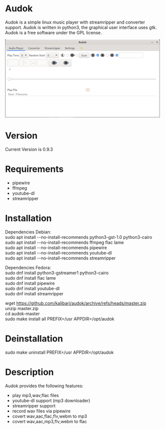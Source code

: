 Audok
======
Audok is a simple linux music player with streamripper and converter support. Audok is written in python3, the graphical user interface uses gtk. Audok is a free software under the GPL license.

![Screenshot](https://github.com/kalibari/audok/blob/master/audok/screenshot.png)


Version
======
Current Version is 0.9.3


Requirements
======
- pipewire
- ffmpeg
- youtube-dl
- streamripper


Installation
======
Dependencies Debian:<br/>
sudo apt install --no-install-recommends python3-gst-1.0 python3-cairo<br/>
sudo apt install --no-install-recommends ffmpeg flac lame<br/>
sudo apt install --no-install-recommends pipewire<br/>
sudo apt install --no-install-recommends youtube-dl<br/>
sudo apt install --no-install-recommends streamripper<br/>

Dependencies Fedora:<br/>
sudo dnf install python3-gstreamer1 python3-cairo<br/>
sudo dnf install flac lame<br/>
sudo dnf install pipewire<br/>
sudo dnf install youtube-dl<br/>
sudo dnf install streamripper<br/>

wget https://github.com/kalibari/audok/archive/refs/heads/master.zip<br/>
unzip master.zip<br/>
cd audok-master<br/>
sudo make install all PREFIX=/usr APPDIR=/opt/audok<br/>


Deinstallation
======
sudo make uninstall PREFIX=/usr APPDIR=/opt/audok<br/>


Description
======
Audok provides the following features:
- play mp3,wav,flac files
- youtube-dl support (mp3 downloader)
- streamripper support
- record wav files via pipewire
- covert wav,aac,flac,flv,webm to mp3
- covert wav,aac,mp3,flv,webm to flac

